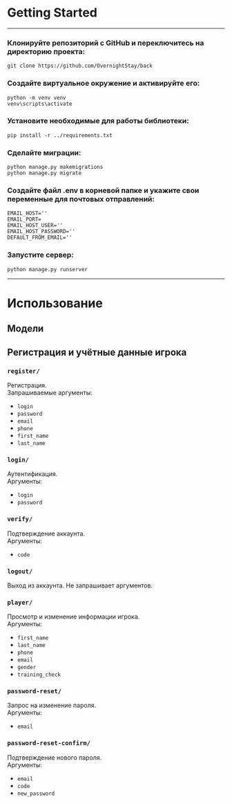 # Getting Started
***
### Клонируйте репозиторий с GitHub и переключитесь на директорию проекта:
```commandline
git clone https://github.com/OvernightStay/back
```

### Создайте виртуальное окружение и активируйте его:
```commandline
python -m venv venv
venv\scripts\activate
```

### Установите необходимые для работы библиотеки:
```commandline
pip install -r ../requirements.txt
```

### Сделайте миграции:
```commandline
python manage.py makemigrations
python manage.py migrate
```

### Создайте файл .env в корневой папке и укажите свои переменные для почтовых отправлений:
```
EMAIL_HOST=''
EMAIL_PORT=
EMAIL_HOST_USER=''
EMAIL_HOST_PASSWORD=''
DEFAULT_FROM_EMAIL=''
```

### Запустите сервер:

```commandline
python manage.py runserver
```
---
# Использование

## Модели

## Регистрация и учётные данные игрока

### ```register/```
Регистрация.   
Запрашиваемые аргументы:
* ```login```
* ```password```
* ```email```
* ```phone```
* ```first_name```
* ```last_name```

### ```login/```
Аутентификация.   
Аргументы:
* ```login```
* ```password```

### ```verify/```
Подтверждение аккаунта.   
Аргументы:
* ```code```

### ```logout/```
Выход из аккаунта. Не запрашивает аргументов.

### ```player/```
Просмотр и изменение информации игрока.   
Аргументы:
* ```first_name```
* ```last_name```
* ```phone```
* ```email```
* ```gender```
* ```training_check```

### ```password-reset/```
Запрос на изменение пароля.   
Аргументы:
* ```email```

### ```password-reset-confirm/```
Подтверждение нового пароля.   
Аргументы:
* ```email```
* ```code```
* ```new_password```